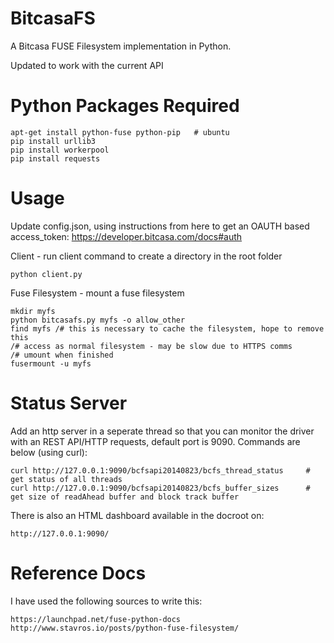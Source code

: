 BitcasaFS
=========

A Bitcasa FUSE Filesystem implementation in Python.

Updated to work with the current API


Python Packages Required
========================
~~~
apt-get install python-fuse python-pip   # ubuntu
pip install urllib3
pip install workerpool
pip install requests
~~~


Usage
=====

Update config.json, using instructions from here to get an OAUTH based access_token: https://developer.bitcasa.com/docs#auth

Client - run client command to create a directory in the root folder
~~~
python client.py
~~~

Fuse Filesystem - mount a fuse filesystem
~~~
mkdir myfs
python bitcasafs.py myfs -o allow_other
find myfs /# this is necessary to cache the filesystem, hope to remove this
/# access as normal filesystem - may be slow due to HTTPS comms
/# umount when finished
fusermount -u myfs
~~~


Status Server
=============
Add an http server in a seperate thread so that you can monitor the driver with an REST API/HTTP requests, default port is 9090. Commands are below (using curl):
~~~
curl http://127.0.0.1:9090/bcfsapi20140823/bcfs_thread_status     # get status of all threads
curl http://127.0.0.1:9090/bcfsapi20140823/bcfs_buffer_sizes      # get size of readAhead buffer and block track buffer
~~~

There is also an HTML dashboard available in the docroot on:
~~~
http://127.0.0.1:9090/
~~~

Reference Docs
==============
I have used the following sources to write this:
~~~
https://launchpad.net/fuse-python-docs
http://www.stavros.io/posts/python-fuse-filesystem/
~~~
